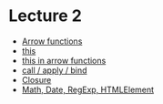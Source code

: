 <h1>
    Lecture 2
</h1>

<ul>
    <li>
        <a href="./01.md">Arrow functions</a>
    </li>
    <li>
        <a href="./02.md">this</a>
    </li>
    <li>
        <a href="./03.md">this in arrow functions</a>
    </li>
    <li>
        <a href="./04.md">call / apply / bind</a>
    </li>
    <li>
        <a href="./05.md">Closure</a>
    </li>
    <li>
        <a href="./06.md">Math, Date, RegExp, HTMLElement</a>
    </li>
</ul>
